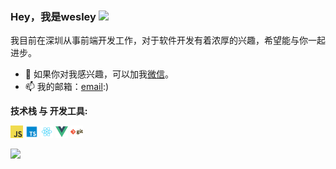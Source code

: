 ### Hey，我是wesley <img src="https://media.giphy.com/media/hvRJCLFzcasrR4ia7z/giphy.gif" width="25px">
我目前在深圳从事前端开发工作，对于软件开发有着浓厚的兴趣，希望能与你一起进步。

- 💬 如果你对我感兴趣，可以加我[微信](https://raw.githubusercontent.com/pengyw97/Blog/main/Images/pengyw97.PNG)。
- 📫 我的邮箱：[email](mailto:877285030@qq.com):)

**技术栈 与 开发工具:**

<code><img height="20" src="https://raw.githubusercontent.com/github/explore/80688e429a7d4ef2fca1e82350fe8e3517d3494d/topics/javascript/javascript.png"></code>
<code><img height="20" src="https://github.com/likaia/likaia/blob/main/typescript.png"></code>
<code><img height="20" src="https://raw.githubusercontent.com/github/explore/80688e429a7d4ef2fca1e82350fe8e3517d3494d/topics/react/react.png"></code>
<code><img height="20" src="https://raw.githubusercontent.com/github/explore/80688e429a7d4ef2fca1e82350fe8e3517d3494d/topics/vue/vue.png"></code>
<code><img height="20" src="https://raw.githubusercontent.com/github/explore/80688e429a7d4ef2fca1e82350fe8e3517d3494d/topics/git/git.png"></code>
<!-- <code><img height="20" src="https://raw.githubusercontent.com/github/explore/80688e429a7d4ef2fca1e82350fe8e3517d3494d/topics/nodejs/nodejs.png"></code> -->

[<img width="50%" src="https://github-readme-stats.vercel.app/api?username=pengyw97&theme=dark&show_icons=true">](https://metrics.lecoq.io/pengyw97?template=classic)
